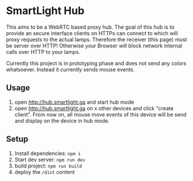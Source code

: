 # SmartLight Hub

This aims to be a WebRTC based proxy hub. The goal of this hub is to provide an secure interface clients on HTTPs can connect to which will proxy requests to the actual lamps. Therefore the receiver (this page) must be server over HTTP! Otherwise your Browser will block network internal calls over HTTP to your lamps.

Currently this project is in prototyping phase and does not send any colors whatsoever. Instead it currently sends mouse events.

## Usage

1. open http://hub.smartlight.ga and start hub mode
1. open http://hub.smartlight.ga on x other devices and click "create client". From now on, all mouse move events of this device will be send and display on the device in hub mode.

## Setup

1. Install dependencies: `npm i`
1. Start dev server: `npm run dev`
1. build project: `npm run build`
1. deploy the `/dist` content
